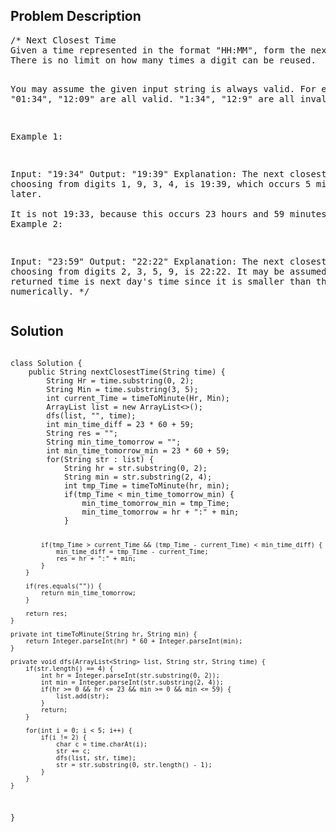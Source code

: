 <!--
<style>
  body { font-family: Arial, sans-serif; }
  .container { max-width: 100%; margin: auto; padding: 10px; }
  .comment-block { background-color: #f9f9f9; padding: 10px; border-left: 5px solid #ccc; max-width: 400px; margin: 20px; word-wrap: break-word; white-space: pre-wrap; }
  .code-block { background-color: #f4f4f4; padding: 10px; border: 1px solid #ddd; }
</style>
-->

<div class='container'>
<h2>Problem Description</h2>
<div class='comment-block'>
<pre>
/* Next Closest Time
Given a time represented in the format "HH:MM", form the next closest time by reusing the current digits. 
There is no limit on how many times a digit can be reused.

You may assume the given input string is always valid. 
For example, "01:34", "12:09" are all valid. "1:34", "12:9" are all invalid.

Example 1:

Input: "19:34"
Output: "19:39"
Explanation: The next closest time choosing from digits 1, 9, 3, 4, is 19:39, which occurs 5 minutes later.  
It is not 19:33, because this occurs 23 hours and 59 minutes later.
Example 2:

Input: "23:59"
Output: "22:22"
Explanation: The next closest time choosing from digits 2, 3, 5, 9, is 22:22. 
It may be assumed that the returned time is next day's time since it is smaller than the input time numerically.
*/
</pre>
</div>

<h2>Solution</h2>
<div class='code-block'>
<pre><code class='language-java'>
class Solution {
    public String nextClosestTime(String time) {
        String Hr = time.substring(0, 2);
        String Min = time.substring(3, 5);
        int current_Time = timeToMinute(Hr, Min);
        ArrayList<String> list = new ArrayList<>();
        dfs(list, "", time);
        int min_time_diff = 23 * 60 + 59;
        String res = "";
        String min_time_tomorrow = "";
        int min_time_tomorrow_min = 23 * 60 + 59;
        for(String str : list) {
            String hr = str.substring(0, 2);
            String min = str.substring(2, 4);
            int tmp_Time = timeToMinute(hr, min);
            if(tmp_Time < min_time_tomorrow_min) {
                min_time_tomorrow_min = tmp_Time;
                min_time_tomorrow = hr + ":" + min;
            }
            
            if(tmp_Time > current_Time && (tmp_Time - current_Time) < min_time_diff) {
                min_time_diff = tmp_Time - current_Time;
                res = hr + ":" + min;
            }
        }
        
        if(res.equals("")) {
            return min_time_tomorrow;
        }
        
        return res;  
    }
    
    private int timeToMinute(String hr, String min) {
        return Integer.parseInt(hr) * 60 + Integer.parseInt(min);
    }
    
    private void dfs(ArrayList<String> list, String str, String time) {
        if(str.length() == 4) {
            int hr = Integer.parseInt(str.substring(0, 2));
            int min = Integer.parseInt(str.substring(2, 4));
            if(hr >= 0 && hr <= 23 && min >= 0 && min <= 59) {
                list.add(str);
            }
            return;
        }
        
        for(int i = 0; i < 5; i++) {
            if(i != 2) {
                char c = time.charAt(i);
                str += c;
                dfs(list, str, time);
                str = str.substring(0, str.length() - 1);
            }
        }
    }
}</code></pre>
</div>
</div>

